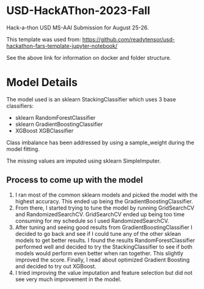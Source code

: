 # USD-HackAThon-2023-Fall

Hack-a-thon USD MS-AAI Submission for August 25-26.

This template was used from:
https://github.com/readytensor/usd-hackathon-fars-template-jupyter-notebook/

See the above link for information on docker and folder structure. 

# Model Details

The model used is an sklearn StackingClassifier which uses 3 base classifiers:
- sklearn RandomForestClassifier 
- sklearn GradientBoostingClassifier
- XGBoost XGBClassifier

Class imbalance has been addressed by using a sample_weight during the model fitting. 

The missing values are imputed using sklearn SimpleImputer.

## Process to come up with the model

1. I ran most of the common sklearn models and picked the model with the highest accuracy. This ended up being the GradientBoostingClassifier.
2. From there, I started trying to tune the model by running GridSearchCV and RandomizedSearchCV. GridSearchCV ended up being too time consuming for my schedule so I used RandomizedSearchCV. 
3. After tuning and seeing good results from GradientBoostingClassifier I decided to go back and see if I could tune any of the other sklean models to get better results. I found the results RandomForestClassifier performed well and decided to try the StackingClassifier to see if both models would perform even better when ran together. This slightly improved the score. Finally, I read about optimized Gradient Boosting and decided to try out XGBoost. 
4. I tried improving the value imputation and feature selection but did not see very much improvement in the model. 
